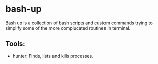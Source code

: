 # bash-up
Bash up is a collection of bash scripts and custom commands trying to simplify some of the more complucated routines in terminal.

## Tools:
- hunter: Finds, lists and kills processes.

